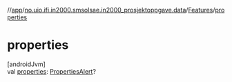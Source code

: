 //[app](../../../index.md)/[no.uio.ifi.in2000.smsolsae.in2000_prosjektoppgave.data](../index.md)/[Features](index.md)/[properties](properties.md)

# properties

[androidJvm]\
val [properties](properties.md): [PropertiesAlert](../-properties-alert/index.md)?
